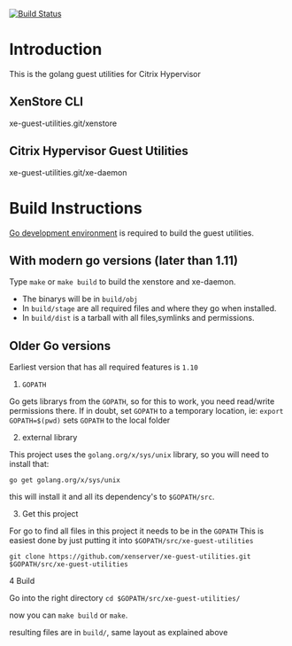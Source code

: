 [![Build Status](https://travis-ci.org/xenserver/xe-guest-utilities.svg?branch=master)](https://travis-ci.org/xenserver/xe-guest-utilities)

Introduction
===================

This is the golang guest utilities for Citrix Hypervisor


XenStore CLI
-----------
xe-guest-utilities.git/xenstore


Citrix Hypervisor Guest Utilities
-----------
xe-guest-utilities.git/xe-daemon


Build Instructions
===================
[Go development environment](https://golang.org/doc/install) is required to build the guest utilities.

With modern go versions (later than 1.11)
-----------
Type `make` or `make build` to build the xenstore and xe-daemon.

* The binarys will be in `build/obj`
* In `build/stage` are all required files and where they go when installed.
* In `build/dist` is a tarball with all files,symlinks and permissions.


Older Go versions
-----------

Earliest version that has all required features is `1.10`

1. `GOPATH` 

Go gets librarys from the `GOPATH`, so for this to work, you need read/write permissions there.
If in doubt, set `GOPATH` to a temporary location, ie: `export GOPATH=$(pwd)` sets `GOPATH` to the local folder

2. external library

This project uses the `golang.org/x/sys/unix` library, so you will need to install that:

`go get golang.org/x/sys/unix`

this will install it and all its dependency's to `$GOPATH/src`.

3. Get this project

For go to find all files in this project it needs to be in the `GOPATH`
This is easiest done by just putting it into `$GOPATH/src/xe-guest-utilities`

`git clone https://github.com/xenserver/xe-guest-utilities.git $GOPATH/src/xe-guest-utilities` 

4 Build

Go into the right directory `cd $GOPATH/src/xe-guest-utilities/`

now you can `make build` or `make`.

resulting files are in `build/`, same layout as explained above

